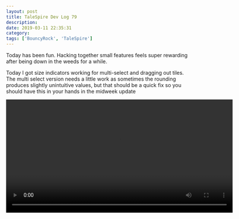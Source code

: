 ```yaml
---
layout: post
title: TaleSpire Dev Log 79
description:
date: 2019-03-11 22:35:31
category:
tags: ['BouncyRock', 'TaleSpire']
---
```


Today has been fun. Hacking together small features feels super rewarding after being down in the weeds for a while.

Today I got size indicators working for multi-select and dragging out tiles. The multi select version needs a little work as sometimes the rounding produces slightly unintuitive values, but that should be a quick fix so you should have this in your hands in the midweek update

<video controls src="/assets/videos/sizeIndicator0.mp4" type="video/mp4" width="620">

Next I started work on another community requested feature, torches for creatures.

<video controls src="/assets/videos/creatureTorch0.mp4" type="video/mp4" width="620">

This one still needs a few tweaks so I'm expecting this will be in the weekend update.

@Ree has been hard at work refactoring how we handle animations for creatures so you will be seeing some new stuff there soon. The first thing we expect to bring is creature death animations. This will also leave the 'corpse' in the scene so you can revive it if you like.

The reason for the revamp of the animation stuff is that it allows us to more easily add other *things* into the timelines, like sound & visual effects (think sexier magic attacks!) so it's opening up some exciting stuff.

Seeya tomorrow

